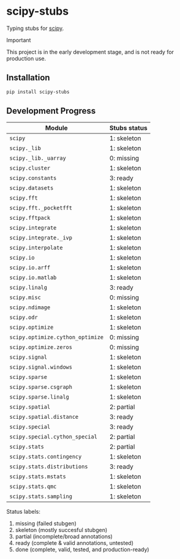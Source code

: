 # scipy-stubs

Typing stubs for [scipy](https://github.com/scipy/scipy).

> [!IMPORTANT]
> This project is in the early development stage, and is not ready for production use.

## Installation

```bash
pip install scipy-stubs
```

## Development Progress

| Module                            | Stubs status    |
|---------------------------------- |---------------- |
| `scipy`                           | 1: skeleton     |
| `scipy._lib`                      | 1: skeleton     |
| `scipy._lib._uarray`              | 0: missing      |
| `scipy.cluster`                   | 1: skeleton     |
| `scipy.constants`                 | 3: ready        |
| `scipy.datasets`                  | 1: skeleton     |
| `scipy.fft`                       | 1: skeleton     |
| `scipy.fft._pocketfft`            | 1: skeleton     |
| `scipy.fftpack`                   | 1: skeleton     |
| `scipy.integrate`                 | 1: skeleton     |
| `scipy.integrate._ivp`            | 1: skeleton     |
| `scipy.interpolate`               | 1: skeleton     |
| `scipy.io`                        | 1: skeleton     |
| `scipy.io.arff`                   | 1: skeleton     |
| `scipy.io.matlab`                 | 1: skeleton     |
| `scipy.linalg`                    | 3: ready        |
| `scipy.misc`                      | 0: missing      |
| `scipy.ndimage`                   | 1: skeleton     |
| `scipy.odr`                       | 1: skeleton     |
| `scipy.optimize`                  | 1: skeleton     |
| `scipy.optimize.cython_optimize`  | 0: missing      |
| `scipy.optimize.zeros`            | 0: missing      |
| `scipy.signal`                    | 1: skeleton     |
| `scipy.signal.windows`            | 1: skeleton     |
| `scipy.sparse`                    | 1: skeleton     |
| `scipy.sparse.csgraph`            | 1: skeleton     |
| `scipy.sparse.linalg`             | 1: skeleton     |
| `scipy.spatial`                   | 2: partial      |
| `scipy.spatial.distance`          | 3: ready        |
| `scipy.special`                   | 3: ready        |
| `scipy.special.cython_special`    | 2: partial      |
| `scipy.stats`                     | 2: partial      |
| `scipy.stats.contingency`         | 1: skeleton     |
| `scipy.stats.distributions`       | 3: ready        |
| `scipy.stats.mstats`              | 1: skeleton     |
| `scipy.stats.qmc`                 | 1: skeleton     |
| `scipy.stats.sampling`            | 1: skeleton     |

Status labels:

1. missing (failed stubgen)
2. skeleton (mostly succesful stubgen)
3. partial (incomplete/broad annotations)
4. ready (complete & valid annotations, untested)
5. done (complete, valid, tested, and production-ready)
